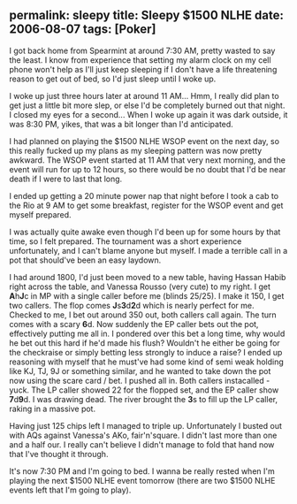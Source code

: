 permalink: sleepy
title: Sleepy $1500 NLHE
date: 2006-08-07
tags: [Poker]
---
I got back home from Spearmint at around 7:30 AM, pretty wasted to say the least. I know from experience that setting my alarm clock on my cell phone won't help as I'll just keep sleeping if I don't have a life threatening reason to get out of bed, so I'd just sleep until I woke up.

<!-- more -->

I woke up just three hours later at around 11 AM... Hmm, I really did plan to get just a little bit more slep, or else I'd be completely burned out that night. I closed my eyes for a second... When I woke up again it was dark outside, it was 8:30 PM, yikes, that was a bit longer than I'd anticipated.

I had planned on playing the $1500 NLHE WSOP event on the next day, so this really fucked up my plans as my sleeping pattern was now pretty awkward. The WSOP event started at 11 AM that very next morning, and the event will run for up to 12 hours, so there would be no doubt that I'd be near death if I were to last that long.

I ended up getting a 20 minute power nap that night before I took a cab to the Rio at 9 AM to get some breakfast, register for the WSOP event and get myself prepared.

I was actually quite awake even though I'd been up for some hours by that time, so I felt prepared. The tournament was a short experience unfortunately, and I can't blame anyone but myself. I made a terrible call in a pot that should've been an easy laydown.

I had around 1800, I'd just been moved to a new table, having Hassan Habib right across the table, and Vanessa Rousso (very cute) to my right. I get **A**h**J**c in MP with a single caller before me (blinds 25/25). I make it 150, I get two callers. The flop comes **J**s**3**d**2**d which is nearly perfect for me. Checked to me, I bet out around 350 out, both callers call again. The turn comes with a scary **6**d. Now suddenly the EP caller bets out the pot, effectively putting me all in. I pondered over this bet a long time, why would he bet out this hard if he'd made his flush? Wouldn't he either be going for the checkraise or simply betting less strongly to induce a raise? I ended up reasoning with myself that he must've had some kind of semi weak holding like KJ, TJ, 9J or something similar, and he wanted to take down the pot now using the scare card / bet. I pushed all in. Both callers instacalled - yuck. The LP caller showed 22 for the flopped set, and the EP caller show **7**d**9**d. I was drawing dead. The river brought the **3**s to fill up the LP caller, raking in a massive pot.

Having just 125 chips left I managed to triple up. Unfortunately I busted out with AQs against Vanessa's AKo, fair'n'square. I didn't last more than one and a half our. I really can't believe I didn't manage to fold that hand now that I've thought it through.

It's now 7:30 PM and I'm going to bed. I wanna be really rested when I'm playing the next $1500 NLHE event tomorrow (there are two $1500 NLHE events left that I'm going to play).
